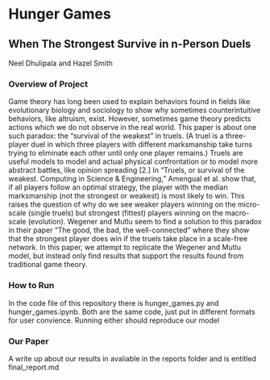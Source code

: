 # Hunger Games
## When The Strongest Survive in n-Person Duels
Neel Dhulipala and Hazel Smith

### Overview of Project
Game theory has long been used to explain behaviors found in fields like evolutionary biology and sociology to show why sometimes counterintuitive behaviors, like altruism, exist. However, sometimes game theory predicts actions which we do not observe in the real world. This paper is about one such paradox: the “survival of the weakest” in truels. (A truel is a three-player duel in which three players with different marksmanship take turns trying to eliminate each other until only one player remains.) Truels are useful models to model and actual physical confrontation or to model more abstract battles, like opinion spreading [2.] In “Truels, or survival of the weakest. Computing in Science & Engineering,”  Amengual et al. show that, if all players follow an optimal strategy, the player with the median marksmanship (not the strongest or weakest) is most likely to win. This raises the question of why do we see weaker players winning on the micro-scale (single truels) but strongest (fittest) players winning on the macro-scale (evolution). Wegener and Mutlu seem to find a solution to this paradox in their paper “The good, the bad, the well-connected” where they show that the strongest player does win if the truels take place in a scale-free network. In this paper, we attempt to replicate the Wegener and Mutlu model, but instead only find results that support the results found from traditional game theory.

### How to Run
In the code file of this repository there is hunger_games.py and hunger_games.ipynb. Both are the same code, just put in different formats for user convience. Running either should reproduce our model

### Our Paper
A write up about our results in avaliable in the reports folder and is entitled final_report.md